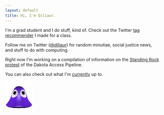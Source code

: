 ```yaml
---
layout: default
title: Hi, I'm Diliaur.
---
```


I'm a grad student and I do stuff, kind of. Check out the Twitter <a href="http://www.github.com/diliaur/tw">tag recommender</a> I made for a class.

Follow me on Twitter (<a href="http://www.twitter.com/diliaur">@diliaur</a>) for random minutiae, social justice news, and stuff to do with computing.

Right now I'm working on a compilation of information on the [Standing Rock protest](/standingrock.html) of the Dakota Access Pipeline.

You can also check out what I'm [currently](/currently.html) up to.

<p id="blob"><a href="http://www.spacefem.com/blobs/"><img src="img/purpleblob.gif" width="90" height="98" border="0" alt="Adopt your own useless blob!"></a></p>
